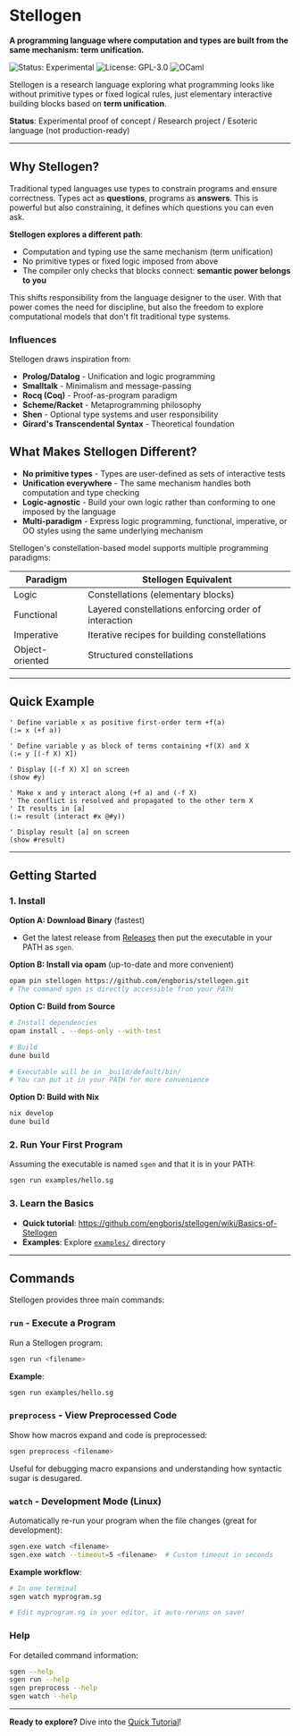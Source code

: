 # Stellogen

**A programming language where computation and types are built from the same mechanism: term unification.**

![Status: Experimental](https://img.shields.io/badge/status-experimental-orange)
![License: GPL-3.0](https://img.shields.io/badge/license-GPL--3.0-blue)
![OCaml](https://img.shields.io/badge/built_with-OCaml-ec6813)

Stellogen is a research language exploring what programming looks like without
primitive types or fixed logical rules, just elementary interactive building
blocks based on **term unification**.

**Status**: Experimental proof of concept / Research project / Esoteric language (not production-ready)

---

## Why Stellogen?

Traditional typed languages use types to constrain programs and ensure
correctness. Types act as **questions**, programs as **answers**. This is
powerful but also constraining, it defines which questions you can even ask.

**Stellogen explores a different path**:
- Computation and typing use the same mechanism (term unification)
- No primitive types or fixed logic imposed from above
- The compiler only checks that blocks connect: **semantic power belongs to you**

This shifts responsibility from the language designer to the user. With that
power comes the need for discipline, but also the freedom to explore
computational models that don't fit traditional type systems.

### Influences

Stellogen draws inspiration from:
- **Prolog/Datalog** - Unification and logic programming
- **Smalltalk** - Minimalism and message-passing
- **Rocq (Coq)** - Proof-as-program paradigm
- **Scheme/Racket** - Metaprogramming philosophy
- **Shen** - Optional type systems and user responsibility
- **Girard's Transcendental Syntax** - Theoretical foundation

## What Makes Stellogen Different?

- **No primitive types** - Types are user-defined as sets of interactive tests
- **Unification everywhere** - The same mechanism handles both computation and type checking
- **Logic-agnostic** - Build your own logic rather than conforming to one imposed by the language
- **Multi-paradigm** - Express logic programming, functional, imperative, or OO styles using the same underlying mechanism

Stellogen's constellation-based model supports multiple programming paradigms:

| Paradigm        | Stellogen Equivalent                                     |
| --------------- | -------------------------------------------------------- |
| Logic           | Constellations (elementary blocks)                       |
| Functional      | Layered constellations enforcing order of interaction    |
| Imperative      | Iterative recipes for building constellations            |
| Object-oriented | Structured constellations                                |

---

## Quick Example

```stellogen
' Define variable x as positive first-order term +f(a)
(:= x (+f a))

' Define variable y as block of terms containing +f(X) and X
(:= y [(-f X) X])

' Display [(-f X) X] on screen
(show #y)

' Make x and y interact along (+f a) and (-f X)
' The conflict is resolved and propagated to the other term X
' It results in [a]
(:= result (interact #x @#y))

' Display result [a] on screen
(show #result)
```

---

## Getting Started

### 1. Install

**Option A: Download Binary** (fastest)
- Get the latest release from [Releases](https://github.com/engboris/stellogen/releases)
then put the executable in your PATH as `sgen`.

**Option B: Install via opam** (up-to-date and more convenient)
```bash
opam pin stellogen https://github.com/engboris/stellogen.git
# The command sgen is directly accessible from your PATH
```

**Option C: Build from Source**
```bash
# Install dependencies
opam install . --deps-only --with-test

# Build
dune build

# Executable will be in _build/default/bin/
# You can put it in your PATH for more convenience
```

**Option D: Build with Nix**
```bash
nix develop
dune build
```

### 2. Run Your First Program

Assuming the executable is named `sgen` and that it is in your PATH:

```bash
sgen run examples/hello.sg
```

### 3. Learn the Basics

- **Quick tutorial**: https://github.com/engboris/stellogen/wiki/Basics-of-Stellogen
- **Examples**: Explore [`examples/`](examples/) directory

---

## Commands

Stellogen provides three main commands:

### `run` - Execute a Program

Run a Stellogen program:

```bash
sgen run <filename>
```

**Example**:
```bash
sgen run examples/hello.sg
```

### `preprocess` - View Preprocessed Code

Show how macros expand and code is preprocessed:

```bash
sgen preprocess <filename>
```

Useful for debugging macro expansions and understanding how syntactic sugar is desugared.

### `watch` - Development Mode (Linux)

Automatically re-run your program when the file changes (great for development):

```bash
sgen.exe watch <filename>
sgen.exe watch --timeout=5 <filename>  # Custom timeout in seconds
```

**Example workflow**:
```bash
# In one terminal
sgen watch myprogram.sg

# Edit myprogram.sg in your editor, it auto-reruns on save!
```

### Help

For detailed command information:
```bash
sgen --help
sgen run --help
sgen preprocess --help
sgen watch --help
```

---

**Ready to explore?** Dive into the [Quick Tutorial](https://github.com/engboris/stellogen/wiki/Basics-of-Stellogen)!

